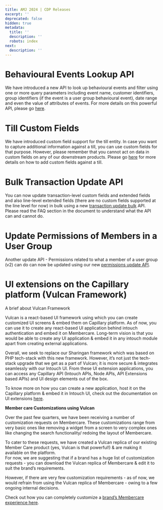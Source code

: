 ```yaml
---
title: AMJ 2024 | CDP Releases
excerpt: ''
deprecated: false
hidden: true
metadata:
  title: ''
  description: ''
  robots: index
next:
  description: ''
---
```

# Behavioural Events Lookup API

We have introduced a new API to look up behavioural events and filter using one or more query parameters including event name, customer identifiers, group identifiers (if the event is a user group behavioural event), date range and even the value of attributes of events. For more details on this powerful API, please go [here](https://docs.capillarytech.com/reference/search-events).

# Till Custom Fields

We have introduced custom field support for the till entity. In case you want to capture additional information against a till, you can use custom fields for that purpose. However, please remember that you cannot act on data in custom fields on any of our downstream products. Please go [here](https://docs.capillarytech.com/reference/add-till-with-new-custom-fields) for more details on how to add custom fields against a till.

# Bulk Transaction Update API

You can now update transaction-level custom fields and extended fields and also line-level extended fields (there are no custom fields supported at the line level for now) in bulk using a new [transaction update bulk](https://docs.capillarytech.com/reference/update-transaction-bulk) API. Please read the FAQ section in the document to understand what the API can and cannot do. 

# Update Permissions of Members in a User Group

Another update API - Permissions related to what a member of a user group (v2) can do can now be updated using our new [permissions update API](https://docs.capillarytech.com/reference/update-user-group-permission).

# UI extensions on the Capillary platform (Vulcan Framework)

A brief about Vulcan Framework

Vulcan is a react-based UI framework using which you can create customized UI screens & embed them on Capillary platform. As of now, you can use it to create any react-based UI application behind intouch authentication and embed it on Membercare. Long-term vision is that you would be able to create any UI application & embed it in any intouch module apart from creating external applications.

Overall, we seek to replace our Sharingan framework which was based on PHP tech-stack with this new framework. However, it’s not just the tech-stack upgrade that we get as a part of Vulcan; it is more secure & integrates seamlessly with our Intouch UI. From these UI extension applications, you can access any Capillary API (Intouch APIs, Node APIs, API Extensions based APIs) and UI design elements out of the box.

To know more on how you can create a new application, host it on the Capillary platform & embed it in Intouch UI, check out the documentation on UI extensions [here](https://docs.capillarytech.com/reference/ui-extension).

**Member care Customizations using Vulcan**

Over the past few quarters, we have been receiving a number of customization requests on Membercare. These customizations range from very basic ones like removing a widget from a screen to very complex ones like changing the search functionality/ redoing the layout of Membercare.

To cater to these requests, we have created a Vulcan replica of our existing Member Care product (yes, Vulcan is that powerful!) & are making it available on the platform.\
For now, we are suggesting that if a brand has a huge list of customization requests - you can download the Vulcan replica of Membercare & edit it to suit the brand’s requirements.

However, if there are very few customization requirements - as of now, we would refrain from using the Vulcan replica of Membercare - owing to a few ongoing internal decisions.

Check out how you can completely customize a [brand’s Membercare experience here](https://docs.capillarytech.com/reference/customizing-the-member-care-ui).
